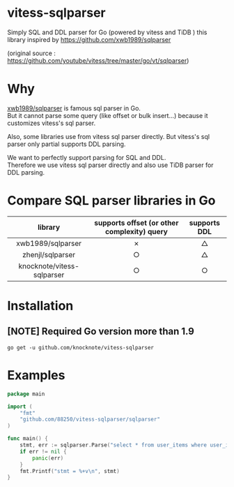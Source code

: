 # vitess-sqlparser

Simply SQL and DDL parser for Go (powered by vitess and TiDB )
this library inspired by https://github.com/xwb1989/sqlparser

(original source : https://github.com/youtube/vitess/tree/master/go/vt/sqlparser)

# Why

[xwb1989/sqlparser](https://github.com/xwb1989/sqlparser) is famous sql parser in Go.  
But it cannot parse some query (like offset or bulk insert...) because it customizes vitess's sql parser.  

Also, some libraries use from vitess sql parser directly. But vitess's sql parser only partial supports DDL parsing.  

We want to perfectly support parsing for SQL and DDL.  
Therefore we use vitess sql parser directly and also use TiDB parser for DDL parsing. 

# Compare SQL parser libraries in Go

| library | supports offset (or other complexity) query | supports DDL |
|:---:|:---:|:---:|
|xwb1989/sqlparser |✗ | △|
|zhenjl/sqlparser | ○|△ |
|knocknote/vitess-sqlparser|○|○|

# Installation

## [NOTE] Required Go version more than 1.9

```
go get -u github.com/knocknote/vitess-sqlparser
```

# Examples

```go
package main

import (
 	"fmt"
	"github.com/88250/vitess-sqlparser/sqlparser"
)

func main() {
	stmt, err := sqlparser.Parse("select * from user_items where user_id=1 order by created_at limit 3 offset 10")
	if err != nil {
		panic(err)
	}
	fmt.Printf("stmt = %+v\n", stmt)
}

```
